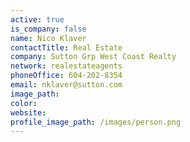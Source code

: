 ```yaml
---
active: true
is_company: false
name: Nico Klaver
contactTitle: Real Estate
company: Sutton Grp West Coast Realty
network: realestateagents
phoneOffice: 604-202-8354
email: nklaver@sutton.com
image_path:
color:
website:
profile_image_path: /images/person.png
---
```



